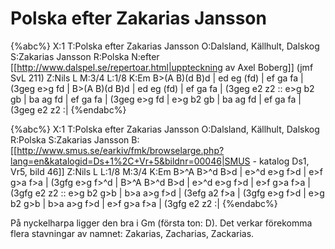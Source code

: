 # Polska efter Zakarias Jansson

{%abc%}
X:1
T:Polska efter Zakarias Jansson
O:Dalsland, Källhult, Dalskog
S:Zakarias Jansson
R:Polska
N:efter [[http://www.dalspel.se/repertoar.html|uppteckning av Axel Boberg]] (jmf SvL 211)
Z:Nils L
M:3/4
L:1/8
K:Em
B>(A B)(d B)d | ed eg (fd) | ef ga fa | (3geg e>g fd | 
B>(A B)(d B)d | ed eg (fd) | ef ga fa | (3geg e2 z2 ::
e>g b2 gb | ba ag fd | ef ga fa | (3geg e>g fd |
e>g b2 gb | ba ag fd | ef ga fa | (3geg e2 z2 :|
{%endabc%}

{%abc%}
X:1
T:Polska efter Zakarias Jansson
O:Dalsland, Källhult, Dalskog
R:Polska
S:Zakarias Jansson
B:[[http://www.smus.se/earkiv/fmk/browselarge.php?lang=en&katalogid=Ds+1%2C+Vr+5&bildnr=00046|SMUS - katalog Ds1, Vr5, bild 46]]
Z:Nils L
L:1/8
M:3/4
K:Em
B>^A B>^d B>d | e>^d e>g f>d | e>f g>a f>a | (3gfg e>g f>^d | 
B>^A B>^d B>d | e>^d e>g f>d | e>f g>a f>a | (3gfg e2 z2 ::
e>g b2 g>b | b>a a>g f>d | (3efg a2 f>a | (3gfg e>g f>d |
e>g b2 g>b | b>a a>g f>d | e>f g>a f>a | (3gfg e2 z2 :|
{%endabc%}

På nyckelharpa ligger den bra i Gm (första ton: D). Det verkar förekomma flera stavningar av namnet: Zakarias, Zacharias, Zackarias.
